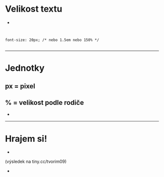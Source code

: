 <!-- .slide: data-state="c-slide-inter" -->

# Velikost textu

>>>
*
<pre class="c-text-md fragment" contenteditable><code class="lang-css stretch" data-noescape>

<span class="fragment">font-size: 20px; /* nebo 1.5em nebo 150% */</span>

</code></pre>

---

# Jednotky

## px = pixel
## % = velikost podle rodiče

>>>
*

---

<!-- .slide: data-state="c-slide-task" -->

# Hrajem si!

*

(výsledek na tiny.cc/tvorim09) <!-- .element: class="c-text-xs c-text-right" -->


>>>
*

